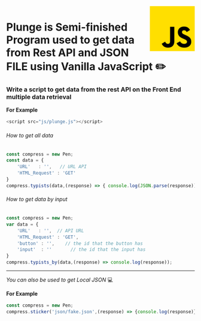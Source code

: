 <img src="documentation/img/js.png" align="right" style="height: 120px;"/>

# Plunge is Semi-finished Program used to get data from **Rest API** and JSON FILE using Vanilla JavaScript :pencil2:

### Write a script to get data from the rest API on the Front End multiple data retrieval

**For Example**
```javascript
<script src="js/plunge.js"></script>
```

###### How to get all data

```javascript
const compress = new Pen;
const data = {
    'URL'   : '',   // URL API
    'HTML_Request' : 'GET'
}
compress.typists(data,(response) => { console.log(JSON.parse(response));});
```

###### How to get data by input

```javascript
const compress = new Pen;
var data = {
    'URL'   : '',  // API URL
    'HTML_Request' : 'GET',
    'button' : '',    // the id that the button has
    'input'  : ''       // the id that the input has
}
compress.typists_by(data,(response) => console.log(response));
```

<hr>

*You can also be used to get Local JSON* :computer:

**For Example**

```javascript
const compress = new Pen;
compress.sticker('json/fake.json',(response) => {console.log(response)})
```